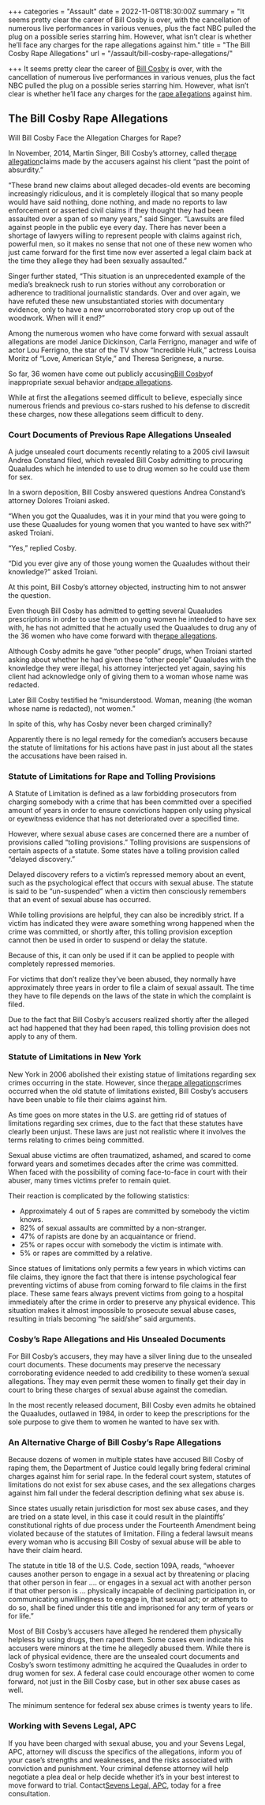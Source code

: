 +++
categories = "Assault"
date = 2022-11-08T18:30:00Z
summary = "It seems pretty clear the career of Bill Cosby is over, with the cancellation of numerous live performances in various venues, plus the fact NBC pulled the plug on a possible series starring him. However, what isn’t clear is whether he’ll face any charges for the rape allegations against him."
title = "The Bill Cosby Rape Allegations"
url = "/assault/bill-cosby-rape-allegations/"

+++
It seems pretty clear the career of [Bill Cosby](https://www.sevenslegal.com/) is over, with the cancellation of numerous live performances in various venues, plus the fact NBC pulled the plug on a possible series starring him. However, what isn’t clear is whether he’ll face any charges for the [rape allegations](https://www.sevenslegal.com/) against him.

## The Bill Cosby Rape Allegations

Will Bill Cosby Face the Allegation Charges for Rape?

In November, 2014, Martin Singer, Bill Cosby’s attorney, called the[rape allegation](https://www.sevenslegal.com/)claims made by the accusers against his client “past the point of absurdity.”

“These brand new claims about alleged decades-old events are becoming increasingly ridiculous, and it is completely illogical that so many people would have said nothing, done nothing, and made no reports to law enforcement or asserted civil claims if they thought they had been assaulted over a span of so many years,” said Singer. “Lawsuits are filed against people in the public eye every day. There has never been a shortage of lawyers willing to represent people with claims against rich, powerful men, so it makes no sense that not one of these new women who just came forward for the first time now ever asserted a legal claim back at the time they allege they had been sexually assaulted.”

Singer further stated, “This situation is an unprecedented example of the media’s breakneck rush to run stories without any corroboration or adherence to traditional journalistic standards. Over and over again, we have refuted these new unsubstantiated stories with documentary evidence, only to have a new uncorroborated story crop up out of the woodwork. When will it end?”

Among the numerous women who have come forward with sexual assault allegations are model Janice Dickinson, Carla Ferrigno, manager and wife of actor Lou Ferrigno, the star of the TV show “Incredible Hulk,” actress Louisa Moritz of “Love, American Style,” and Theresa Serignese, a nurse.

So far, 36 women have come out publicly accusing[Bill Cosby](https://www.sevenslegal.com/)of inappropriate sexual behavior and[rape allegations](https://www.sevenslegal.com/).

While at first the allegations seemed difficult to believe, especially since numerous friends and previous co-stars rushed to his defense to discredit these charges, now these allegations seem difficult to deny.

### Court Documents of Previous Rape Allegations Unsealed

A judge unsealed court documents recently relating to a 2005 civil lawsuit Andrea Constand filed, which revealed Bill Cosby admitting to procuring Quaaludes which he intended to use to drug women so he could use them for sex.

In a sworn deposition, Bill Cosby answered questions Andrea Constand’s attorney Dolores Troiani asked.

“When you got the Quaaludes, was it in your mind that you were going to use these Quaaludes for young women that you wanted to have sex with?” asked Troiani.

“Yes,” replied Cosby.

“Did you ever give any of those young women the Quaaludes without their knowledge?” asked Troiani.

At this point, Bill Cosby’s attorney objected, instructing him to not answer the question.

Even though Bill Cosby has admitted to getting several Quaaludes prescriptions in order to use them on young women he intended to have sex with, he has not admitted that he actually used the Quaaludes to drug any of the 36 women who have come forward with the[rape allegations](https://www.sevenslegal.com/).

Although Cosby admits he gave “other people” drugs, when Troiani started asking about whether he had given these “other people” Quaaludes with the knowledge they were illegal, his attorney interjected yet again, saying his client had acknowledge only of giving them to a woman whose name was redacted.

Later Bill Cosby testified he “misunderstood. Woman, meaning (the woman whose name is redacted), not women.”

In spite of this, why has Cosby never been charged criminally?

Apparently there is no legal remedy for the comedian’s accusers because the statute of limitations for his actions have past in just about all the states the accusations have been raised in.

### Statute of Limitations for Rape and Tolling Provisions

A Statute of Limitation is defined as a law forbidding prosecutors from charging somebody with a crime that has been committed over a specified amount of years in order to ensure convictions happen only using physical or eyewitness evidence that has not deteriorated over a specified time.

However, where sexual abuse cases are concerned there are a number of provisions called “tolling provisions.” Tolling provisions are suspensions of certain aspects of a statute. Some states have a tolling provision called “delayed discovery.”

Delayed discovery refers to a victim’s repressed memory about an event, such as the psychological effect that occurs with sexual abuse. The statute is said to be “un-suspended” when a victim then consciously remembers that an event of sexual abuse has occurred.

While tolling provisions are helpful, they can also be incredibly strict. If a victim has indicated they were aware something wrong happened when the crime was committed, or shortly after, this tolling provision exception cannot then be used in order to suspend or delay the statute.

Because of this, it can only be used if it can be applied to people with completely repressed memories.

For victims that don’t realize they’ve been abused, they normally have approximately three years in order to file a claim of sexual assault. The time they have to file depends on the laws of the state in which the complaint is filed.

Due to the fact that Bill Cosby’s accusers realized shortly after the alleged act had happened that they had been raped, this tolling provision does not apply to any of them.

### Statute of Limitations in New York

New York in 2006 abolished their existing statue of limitations regarding sex crimes occurring in the state. However, since the[rape allegations](https://www.sevenslegal.com/)crimes occurred when the old statute of limitations existed, Bill Cosby’s accusers have been unable to file their claims against him.

As time goes on more states in the U.S. are getting rid of statues of limitations regarding sex crimes, due to the fact that these statutes have clearly been unjust. These laws are just not realistic where it involves the terms relating to crimes being committed.

Sexual abuse victims are often traumatized, ashamed, and scared to come forward years and sometimes decades after the crime was committed. When faced with the possibility of coming face-to-face in court with their abuser, many times victims prefer to remain quiet.

Their reaction is complicated by the following statistics:

* Approximately 4 out of 5 rapes are committed by somebody the victim knows.
* 82% of sexual assaults are committed by a non-stranger.
* 47% of rapists are done by an acquaintance or friend.
* 25% or rapes occur with somebody the victim is intimate with.
* 5% or rapes are committed by a relative.

Since statues of limitations only permits a few years in which victims can file claims, they ignore the fact that there is intense psychological fear preventing victims of abuse from coming forward to file claims in the first place. These same fears always prevent victims from going to a hospital immediately after the crime in order to preserve any physical evidence. This situation makes it almost impossible to prosecute sexual abuse cases, resulting in trials becoming “he said/she” said arguments.

### Cosby’s Rape Allegations and His Unsealed Documents

For Bill Cosby’s accusers, they may have a silver lining due to the unsealed court documents. These documents may preserve the necessary corroborating evidence needed to add credibility to these women’a sexual allegations. They may even permit these women to finally get their day in court to bring these charges of sexual abuse against the comedian.

In the most recently released document, Bill Cosby even admits he obtained the Quaaludes, outlawed in 1984, in order to keep the prescriptions for the sole purpose to give them to women he wanted to have sex with.

### An Alternative Charge of Bill Cosby’s Rape Allegations

Because dozens of women in multiple states have accused Bill Cosby of raping them, the Department of Justice could legally bring federal criminal charges against him for serial rape. In the federal court system, statutes of limitations do not exist for sex abuse cases, and the sex allegations charges against him fall under the federal description defining what sex abuse is.

Since states usually retain jurisdiction for most sex abuse cases, and they are tried on a state level, in this case it could result in the plaintiffs’ constitutional rights of due process under the Fourteenth Amendment being violated because of the statutes of limitation. Filing a federal lawsuit means every woman who is accusing Bill Cosby of sexual abuse will be able to have their claim heard.

The statute in title 18 of the U.S. Code, section 109A, reads, “whoever causes another person to engage in a sexual act by threatening or placing that other person in fear …. or engages in a sexual act with another person if that other person is … physically incapable of declining participation in, or communicating unwillingness to engage in, that sexual act; or attempts to do so, shall be fined under this title and imprisoned for any term of years or for life.”

Most of Bill Cosby’s accusers have alleged he rendered them physically helpless by using drugs, then raped them. Some cases even indicate his accusers were minors at the time he allegedly abused them. While there is lack of physical evidence, there are the unsealed court documents and Cosby’s sworn testimony admitting he acquired the Quaaludes in order to drug women for sex. A federal case could encourage other women to come forward, not just in the Bill Cosby case, but in other sex abuse cases as well.

The minimum sentence for federal sex abuse crimes is twenty years to life.

### Working with Sevens Legal, APC

If you have been charged with sexual abuse, you and your Sevens Legal, APC, attorney will discuss the specifics of the allegations, inform you of your case’s strengths and weaknesses, and the risks associated with conviction and punishment. Your criminal defense attorney will help negotiate a plea deal or help decide whether it’s in your best interest to move forward to trial. Contact[Sevens Legal, APC](https://www.sevenslegal.com/ "Sevens Legal, APC"), today for a free consultation.